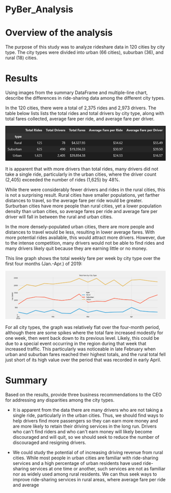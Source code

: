 # PyBer_Analysis

# Overview of the analysis

The purpose of this study was to analyze rideshare data in 120 cities by city type. The city types were divided into urban (66 cities), suburban (36), and rural (18) cities.

# Results

Using images from the summary DataFrame and multiple-line chart, describe the differences in ride-sharing data among the different city types.

In the 120 cities, there were a total of 2,375 rides and 2,973 drivers. The table below lists lists the total rides and total drivers by city type, along with total fares collected, average fare per ride, and average fare per driver.

![LinkedImage](Resources/RideTable.png)

It is apparent that with more drivers than total rides, many drivers did not take a single ride, particularly in the urban cities, where the driver count (2,405) exceeded the number of rides (1,625) by 48%.

While there were considerably fewer drivers and rides in the rural cities, this is not a surprising result. Rural cities have smaller populations, yet farther distances to travel, so the average fare per ride would be greater. Surburban cities have more people than rural cities, yet a lower population density than urban cities, so average fares per ride and average fare per driver will fall in between the rural and urban cities.

In the more densely-populated urban cities, there are more people and distances to travel would be less, resulting in lower average fares. With more potential rides available, this would attract more drivers. However, due to the intense competition, many drivers would not be able to find rides and many drivers likely quit because they are earning little or no money.

This line graph shows the total weekly fare per week by city type over the first four months (Jan.-Apr.) of 2019:

![LinkedImage](Resources/TotalFareByCityType.png)

For all city types, the graph was relatively flat over the four-month period, although there are some spikes where the total fare increased modestly for one week, then went back down to its previous level. Likely, this could be due to a special event occurring in the region during that week that increased traffic. This particularly was noticeable in late February when urban and suburban fares reached their highest totals, and the rural total fell just short of its high value over the period that was recorded in early April.

# Summary 

Based on the results, provide three business recommendations to the CEO for addressing any disparities among the city types.

* It is apparent from the data there are many drivers who are not taking a single ride, particularly in the urban cities. Thus, we should find ways to help drivers find more passengers so they can earn more money and are more likely to retain their driving services in the long run. Drivers who can't find riders and who can't earn money will likely become discouraged and will quit, so we should seek to reduce the number of discouraged and resigning drivers.

* We could study the potential of of increasing driving revenue from rural cities. While most people in urban cities are familiar with ride-sharing services and a high percentage of urban residents have used ride-sharing services at one time or another, such services are not as familiar nor as widely used among rural residents. We can thus seek ways to improve ride-sharing services in rural areas, where average fare per ride and average 
